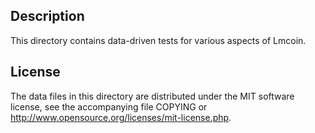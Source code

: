 Description
------------

This directory contains data-driven tests for various aspects of Lmcoin.

License
--------

The data files in this directory are distributed under the MIT software
license, see the accompanying file COPYING or
http://www.opensource.org/licenses/mit-license.php.

